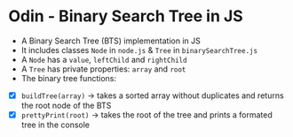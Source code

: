 # Odin - Binary Search Tree in JS

- A Binary Search Tree (BTS) implementation in JS
- It includes classes `Node` in `node.js` & `Tree` in `binarySearchTree.js`
- A `Node` has a `value`, `leftChild` and `rightChild`
- A `Tree` has private properties: `array` and `root`
- The binary tree functions:
- [x] `buildTree(array)` -> takes a sorted array without duplicates and returns the root node of the BTS
- [x] `prettyPrint(root)` -> takes the root of the tree and prints a formated tree in the console
